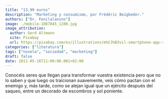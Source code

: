 ```yaml
---
title: "13,99 euros"
description: "Marketing y consumismo, por Frédéric Beigbeder."
authors: ["Dr. Fenilalanino"]
image: ./mobile-1087845_1280.jpg
image_attribution:
  author: Gerd Altmann
  site: Pixabay
  url: https://pixabay.com/es/illustrations/m%C3%B3vil-smartphone-app-redes-1087845/
categories: ["literatura"]
tags: ["novela", "sociedad", "marketing"]
draft: false
date: 2011-05-16T11:09:00.001+02:00
---
```


Conocéis seres que llegan para transformar vuestra existencia pero que no lo saben y que luego os traicionan suavemente, veis cómo pactan con el enemigo y, más tarde, como se alejan igual que un ejército después del saqueo, entre un decorado de escombros y sol poniente.
